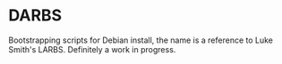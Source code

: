 # DARBS
Bootstrapping scripts for Debian install, the name is a reference to Luke Smith's LARBS.
Definitely a work in progress.


